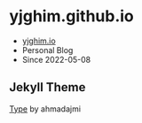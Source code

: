 # yjghim.github.io

- [yjghim.io](https://yjghim.github.io/)
- Personal Blog
- Since 2022-05-08

## Jekyll Theme

[Type](https://github.com/ahmadajmi/type) by ahmadajmi
